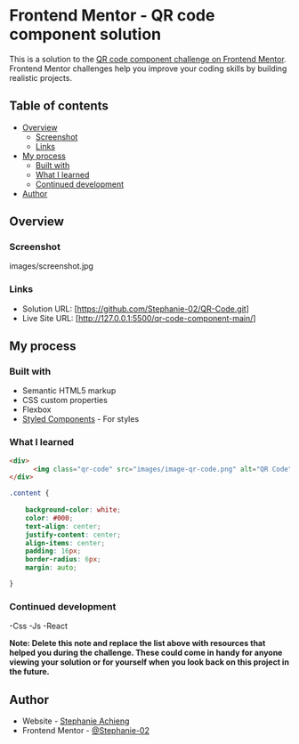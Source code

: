 # Frontend Mentor - QR code component solution

This is a solution to the [QR code component challenge on Frontend Mentor](https://www.frontendmentor.io/challenges/qr-code-component-iux_sIO_H). Frontend Mentor challenges help you improve your coding skills by building realistic projects. 

## Table of contents

- [Overview](#overview)
  - [Screenshot](#screenshot)
  - [Links](#links)
- [My process](#my-process)
  - [Built with](#built-with)
  - [What I learned](#what-i-learned)
  - [Continued development](#continued-development)
- [Author](#author)

## Overview

### Screenshot

images/screenshot.jpg

### Links

- Solution URL: [https://github.com/Stephanie-02/QR-Code.git]
- Live Site URL: [http://127.0.0.1:5500/qr-code-component-main/]

## My process

### Built with

- Semantic HTML5 markup
- CSS custom properties
- Flexbox
- [Styled Components](https://styled-components.com/) - For styles


### What I learned

```html
<div>
      <img class="qr-code" src="images/image-qr-code.png" alt="QR Code">
</div>
```
```css
.content {
    
    background-color: white;
    color: #000;
    text-align: center;
    justify-content: center;
    align-items: center;
    padding: 16px;
    border-radius: 6px;
    margin: auto;

}
```

### Continued development

-Css
-Js
-React

**Note: Delete this note and replace the list above with resources that helped you during the challenge. These could come in handy for anyone viewing your solution or for yourself when you look back on this project in the future.**

## Author

- Website - [Stephanie Achieng](https://www.frontendmentor.com)
- Frontend Mentor - [@Stephanie-02](https://www.frontendmentor.io/profile/Stephanie-02)
